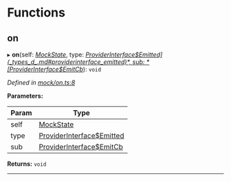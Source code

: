 

# Functions

<a id="on"></a>

##  on

▸ **on**(self: *[MockState](_mock_types_d_.md#mockstate)*, type: *[ProviderInterface$Emitted](_types_d_.md#providerinterface_emitted)*, sub: *[ProviderInterface$EmitCb](_types_d_.md#providerinterface_emitcb)*): `void`

*Defined in [mock/on.ts:8](https://github.com/polkadot-js/api/blob/bcf06cd/packages/rpc-provider/src/mock/on.ts#L8)*

**Parameters:**

| Param | Type |
| ------ | ------ |
| self | [MockState](_mock_types_d_.md#mockstate) |
| type | [ProviderInterface$Emitted](_types_d_.md#providerinterface_emitted) |
| sub | [ProviderInterface$EmitCb](_types_d_.md#providerinterface_emitcb) |

**Returns:** `void`

___

